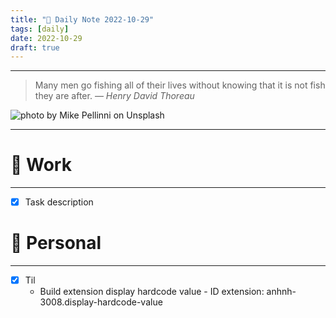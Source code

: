 ```yaml
---
title: "🥦 Daily Note 2022-10-29"
tags: [daily]
date: 2022-10-29
draft: true
---
```



---

> Many men go fishing all of their lives without knowing that it is not fish they are after.
> — <cite>Henry David Thoreau</cite>

![photo by Mike Pellinni on Unsplash](https://images.unsplash.com/photo-1516117505817-8f26dd5d1b78?crop=entropy&cs=tinysrgb&fm=jpg&ixid=MnwzNjM5Nzd8MHwxfHJhbmRvbXx8fHx8fHx8fDE2NjcwNTU4MTk&ixlib=rb-4.0.3&q=80&w=500&h=500)

---


# 💼 Work
---
- [x] Task description


# 🌱 Personal
---
- [x] Til
	-  Build extension display hardcode value - ID extension: anhnh-3008.display-hardcode-value
